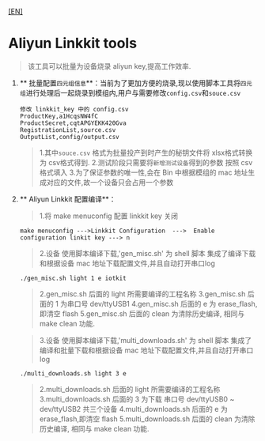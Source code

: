 [[EN]](./README.md)

# Aliyun Linkkit tools
> 该工具可以批量为设备烧录 aliyun key,提高工作效率.

1. ** 批量配置`四元组信息`**：当前为了更加方便的烧录,现以使用脚本工具将`四元组`进行处理后一起烧录到模组内,用户与需要修改`config.csv`和`souce.csv`
    ```shell
    修改 linkkit_key 中的 config.csv
    ProductKey,a1HcqsNW4fC
	ProductSecret,cqtAPGYEKK420Gva
    RegistrationList,source.csv
    OutputList,config/output.csv
    ```
     > 1.其中`souce.csv` 格式为批量投产到时产生的秘钥文件将 xlsx格式转换为 csv格式得到.
     > 2.测试阶段只需要将`新增测试设备`得到的参数 按照 csv 格式填入
     > 3.为了保证参数的唯一性,会在 Bin 中根据模组的 mac 地址生成对应的文件,故一个设备只会占用一个参数

2. ** Aliyun Linkkit 配置编译**：

	>1.将 make menuconfig 配置 linkkit key 关闭
    ```shell
    make menuconfig --->Linkkit Configuration  --->  Enable configuration linkit key ---> n
    ```

	> 2.设备 使用脚本编译下载,'gen_misc.sh' 为 shell 脚本 集成了编译下载和根据设备 mac 地址下载配置文件,并且自动打开串口log
	```shell
    ./gen_misc.sh light 1 e iotkit
    ```
     > 2.gen_misc.sh 后面的 light  所需要编译的工程名称
     > 3.gen_misc.sh 后面的 1 为串口号 dev/ttyUSB1
     > 4.gen_misc.sh 后面的 e 为 erase_flash,即清空 flash
     > 5.gen_misc.sh 后面的 clean 为清除历史编译, 相同与 make clean 功能.

	> 3.设备 使用脚本编译下载,'multi_downloads.sh' 为 shell 脚本 集成了编译和批量下载和根据设备 mac 地址下载配置文件,并且自动打开串口log
	```shell
    ./multi_downloads.sh light 3 e
    ```
     > 2.multi_downloads.sh 后面的 light  所需要编译的工程名称
     > 3.multi_downloads.sh 后面的 3 为下载 串口号 dev/ttyUSB0 ~ dev/ttyUSB2 共三个设备
     > 4.multi_downloads.sh 后面的 e 为 erase_flash,即清空 flash
     > 5.multi_downloads.sh 后面的 clean 为清除历史编译, 相同与 make clean 功能.
